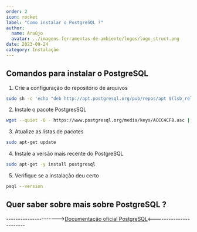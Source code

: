 ```yaml
---
order: 2
icon: rocket
label: "Como instalar o PostgreSQL ?"
author:
  name: Araújo
  avatar: ../imagens-ferramentas-de-ambiente/logos/logo_struct.png
date: 2023-09-24
category: Instalação
---
```


## Comandos para instalar o PostgreSQL

1. Crie a configuração do repositório de arquivos

```bash
sudo sh -c 'echo "deb http://apt.postgresql.org/pub/repos/apt $(lsb_release -cs)-pgdg main" > /etc/apt/sources.list.d/pgdg.list'
```

2. Instale o pacote PostgresSQL

```bash
wget --quiet -O - https://www.postgresql.org/media/keys/ACCC4CF8.asc | sudo apt-key add -
```

3. Atualize as listas de pacotes

```bash
sudo apt-get update
```

4. Instale a versão mais recente do PostgreSQL

```bash
sudo apt-get -y install postgresql
```

5. Verifique se a instalação deu certo

```bash
psql --version
```

## Quer saber sobre mais sobre PostgreSQL ?

---------------------->[Documentação oficial PostgreSQL](https://www.postgresql.org/docs/online-resources/)<-----------------------